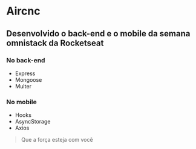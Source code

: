 # Aircnc

## Desenvolvido o back-end e o mobile da semana omnistack da Rocketseat

### No back-end

- Express
- Mongoose
- Multer

### No mobile

- Hooks
- AsyncStorage
- Axios

> Que a força esteja com você
